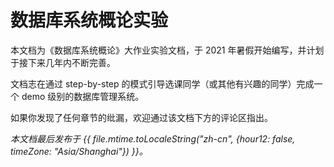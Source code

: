# 数据库系统概论实验

本文档为《数据库系统概论》大作业实验文档，于 2021 年暑假开始编写，并计划于接下来几年内不断完善。

文档志在通过 step-by-step 的模式引导选课同学（或其他有兴趣的同学）完成一个 demo 级别的数据库管理系统。

如果你发现了任何章节的纰漏，欢迎通过该文档下方的评论区指出。

*本文档最后发布于 {{ file.mtime.toLocaleString("zh-cn", {hour12: false, timeZone: "Asia/Shanghai"}) }}。*
